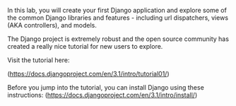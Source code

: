 In this lab, you will create your first Django application and explore some of the common Django libraries and features - including url dispatchers, views (AKA controllers), and models.

The Django project is extremely robust and the open source community has created a really nice tutorial for new users to explore.


Visit the tutorial here:

(https://docs.djangoproject.com/en/3.1/intro/tutorial01/)

Before you jump into the tutorial, you can install Django using these instructions:
(https://docs.djangoproject.com/en/3.1/intro/install/)
